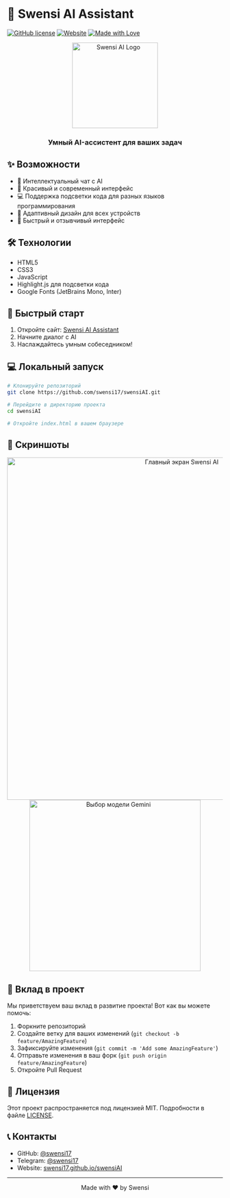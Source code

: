 # 🤖 Swensi AI Assistant

[![GitHub license](https://img.shields.io/github/license/swensi17/swensiAI)](https://github.com/swensi17/swensiAI/blob/master/LICENSE)
[![Website](https://img.shields.io/website?url=https%3A%2F%2Fswensi17.github.io%2FswensiAI%2F)](https://swensi17.github.io/swensiAI/)
[![Made with Love](https://img.shields.io/badge/Made%20with-Love-pink.svg)](https://github.com/swensi17/swensiAI)

<div align="center">
  <img src="https://raw.githubusercontent.com/swensi17/swensiAI/master/assets/logo.png" alt="Swensi AI Logo" width="200"/>
  <h3>Умный AI-ассистент для ваших задач</h3>
</div>

## ✨ Возможности

- 💬 Интеллектуальный чат с AI
- 🎨 Красивый и современный интерфейс
- 💻 Поддержка подсветки кода для разных языков программирования
- 📱 Адаптивный дизайн для всех устройств
- 🚀 Быстрый и отзывчивый интерфейс

## 🛠️ Технологии

- HTML5
- CSS3
- JavaScript
- Highlight.js для подсветки кода
- Google Fonts (JetBrains Mono, Inter)

## 🚀 Быстрый старт

1. Откройте сайт: [Swensi AI Assistant](https://swensi17.github.io/swensiAI/)
2. Начните диалог с AI
3. Наслаждайтесь умным собеседником!

## 💻 Локальный запуск

```bash
# Клонируйте репозиторий
git clone https://github.com/swensi17/swensiAI.git

# Перейдите в директорию проекта
cd swensiAI

# Откройте index.html в вашем браузере
```

## 📸 Скриншоты

<div align="center">
  <img src="https://raw.githubusercontent.com/swensi17/swensiAI/master/assets/screenshot1.jpg" alt="Главный экран Swensi AI" width="800"/>
  <img src="https://raw.githubusercontent.com/swensi17/swensiAI/master/assets/screenshot2.jpg" alt="Выбор модели Gemini" width="400"/>
</div>

## 🤝 Вклад в проект

Мы приветствуем ваш вклад в развитие проекта! Вот как вы можете помочь:

1. Форкните репозиторий
2. Создайте ветку для ваших изменений (`git checkout -b feature/AmazingFeature`)
3. Зафиксируйте изменения (`git commit -m 'Add some AmazingFeature'`)
4. Отправьте изменения в ваш форк (`git push origin feature/AmazingFeature`)
5. Откройте Pull Request

## 📝 Лицензия

Этот проект распространяется под лицензией MIT. Подробности в файле [LICENSE](LICENSE).

## 📞 Контакты

- GitHub: [@swensi17](https://github.com/swensi17)
- Telegram: [@swensi17](https://t.me/swensi17)
- Website: [swensi17.github.io/swensiAI](https://swensi17.github.io/swensiAI/)

---

<div align="center">
  Made with ❤️ by Swensi
</div>
